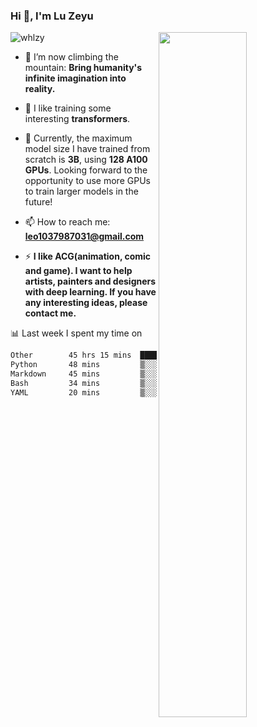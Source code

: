 ### Hi 👋, I'm Lu Zeyu

<img src="https://komarev.com/ghpvc/?username=whlzy&label=Profile%20views&color=0e75b6&style=flat" alt="whlzy" />
<img align="right" width="53%" src="https://github-readme-stats.vercel.app/api?username=whlzy&show_icons=true">

- 🔭 I’m now climbing the mountain: **Bring humanity's infinite imagination into reality.**

- 🌄 I like training some interesting **transformers**.

- 🌠 Currently, the maximum model size I have trained from scratch is **3B**, using **128 A100 GPUs**. Looking forward to the opportunity to use more GPUs to train larger models in the future!

- 📫 How to reach me: **leo1037987031@gmail.com**

- ⚡ **I like ACG(animation, comic and game). I want to help artists, painters and designers with deep learning. If you have any interesting ideas, please contact me.**

📊 Last week I spent my time on

<!--START_SECTION:waka-->

```txt
Other        45 hrs 15 mins  ███████████████████████▓░   94.78 %
Python       48 mins         ▒░░░░░░░░░░░░░░░░░░░░░░░░   01.71 %
Markdown     45 mins         ▒░░░░░░░░░░░░░░░░░░░░░░░░   01.57 %
Bash         34 mins         ▒░░░░░░░░░░░░░░░░░░░░░░░░   01.20 %
YAML         20 mins         ▒░░░░░░░░░░░░░░░░░░░░░░░░   00.73 %
```

<!--END_SECTION:waka-->

